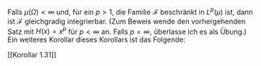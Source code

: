Falls $\mu(\Omega) < \infty$ und, für ein $p > 1$, die Familie $\mathcal{F}$ beschränkt in $L^p(\mu)$ ist, dann ist $\mathcal{F}$  gleichgradig integrierbar. (Zum Beweis wende den vorhergehenden Satz mit $H(x) = x^p$ für $p < \infty$ an. Falls $p = \infty$, überlasse ich es als Übung.) Ein weiteres Korollar dieses Korollars ist das Folgende:

[[Korollar 1.31]]